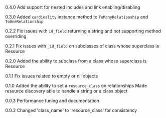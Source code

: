 0.4.0
Add support for nested includes and link enabling/disabling

0.3.0
Added `cardinality` instance method to `ToManyRelationship` and `ToOneRelationship`

0.2.2
Fix issues with `id_field` returning a string and not supporting method overriding

0.2.1
Fix issues with `_id_field` on subclasses of class whose superclass is Resource

0.2.0
Added the ability to subclass from a class whose superclass is Resource

0.1.1
Fix issues related to empty or nil objects

0.1.0
Added the ability to set a `resource_class` on relationships
Made resource discovery able to handle a string or a class object

0.0.3
Performance tuning and documentation

0.0.2
Changed 'class_name' to 'resource_class' for consistency
